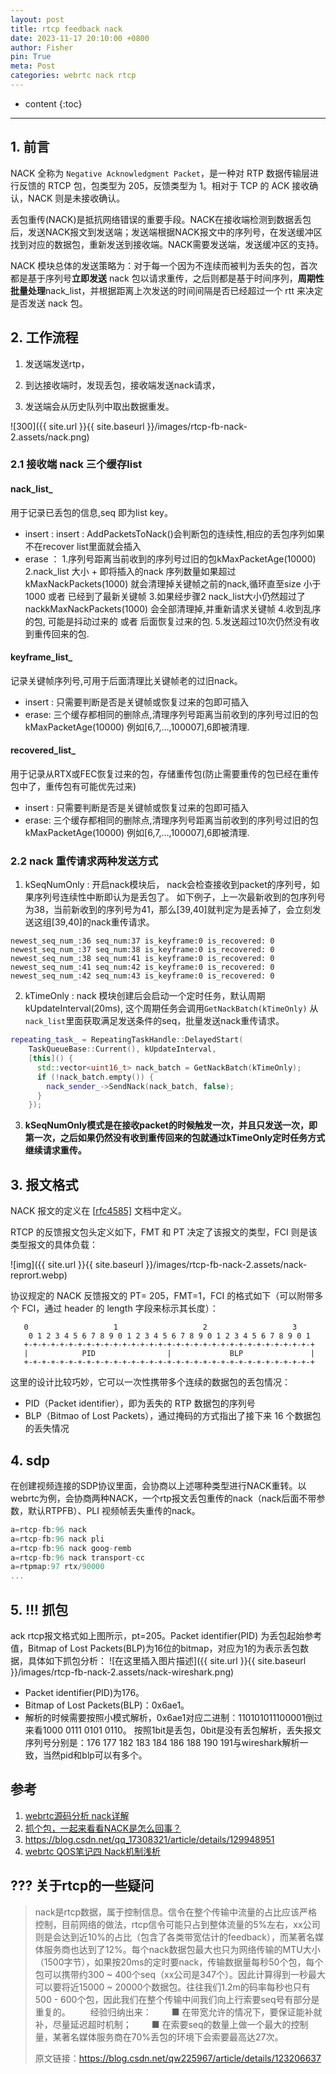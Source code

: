 ```yaml
---
layout: post
title: rtcp feedback nack
date: 2023-11-17 20:10:00 +0800
author: Fisher
pin: True
meta: Post
categories: webrtc nack rtcp
---
```



* content
{:toc}

---

## 1. 前言

NACK 全称为 `Negative Acknowledgment Packet`，是一种对 RTP 数据传输层进行反馈的 RTCP 包，包类型为 205，反馈类型为 1。相对于 TCP 的 ACK 接收确认，NACK 则是未接收确认。

丢包重传(NACK)是抵抗网络错误的重要手段。NACK在接收端检测到数据丢包后，发送NACK报文到发送端；发送端根据NACK报文中的序列号，在发送缓冲区找到对应的数据包，重新发送到接收端。NACK需要发送端，发送缓冲区的支持。

NACK 模块总体的发送策略为：对于每一个因为不连续而被判为丢失的包，首次都是基于序列号**立即发送** nack 包以请求重传，之后则都是基于时间序列，**周期性批量处理**nack_list，并根据距离上次发送的时间间隔是否已经超过一个 rtt 来决定是否发送 nack 包。



## 2. 工作流程

1. 发送端发送rtp，

2. 到达接收端时，发现丢包，接收端发送nack请求，

3. 发送端会从历史队列中取出数据重发。


![300]({{ site.url }}{{ site.baseurl }}/images/rtcp-fb-nack-2.assets/nack.png)



### 2.1 接收端 nack 三个缓存list

#### nack_list_

 用于记录已丢包的信息,seq 即为list key。

- insert :
  insert : AddPacketsToNack()会判断包的连续性,相应的丢包序列如果不在recover list里面就会插入
- erase ：
  1.序列号距离当前收到的序列号过旧的包kMaxPacketAge(10000)
  2.nack_list 大小 + 即将插入的nack 序列数量如果超过kMaxNackPackets(1000) 就会清理掉关键帧之前的nack,循环直至size 小于1000 或者 已经到了最新关键帧
  3.如果经步骤2 nack_list大小仍然超过了nackkMaxNackPackets(1000) 会全部清理掉,并重新请求关键帧
  4.收到乱序的包, 可能是抖动过来的 或者 后面恢复过来的包.
  5.发送超过10次仍然没有收到重传回来的包.

#### keyframe_list_

记录关键帧序列号,可用于后面清理比关键帧老的过旧nack。

- insert :
  只需要判断是否是关键帧或恢复过来的包即可插入
- erase:
  三个缓存都相同的删除点,清理序列号距离当前收到的序列号过旧的包kMaxPacketAge(10000) 例如[6,7,…,100007],6即被清理.

#### recovered_list_

 用于记录从RTX或FEC恢复过来的包，存储重传包(防止需要重传的包已经在重传包中了，重传包有可能优先过来)

- insert :
  只需要判断是否是关键帧或恢复过来的包即可插入
- erase:
  三个缓存都相同的删除点,清理序列号距离当前收到的序列号过旧的包kMaxPacketAge(10000) 例如[6,7,…,100007],6即被清理.



### 2.2 nack 重传请求两种发送方式

1. kSeqNumOnly : 开启nack模块后， nack会检查接收到packet的序列号，如果序列号连续性中断即认为是丢包了。 如下例子，上一次最新收到的包序列号为38，当前新收到的序列号为41，那么[39,40]就判定为是丢掉了，会立刻发送这组[39,40]的nack重传请求。

```less
newest_seq_num_:36 seq_num:37 is_keyframe:0 is_recovered: 0 
newest_seq_num_:37 seq_num:38 is_keyframe:0 is_recovered: 0 
newest_seq_num_:38 seq_num:41 is_keyframe:0 is_recovered: 0 
newest_seq_num_:41 seq_num:42 is_keyframe:0 is_recovered: 0 
newest_seq_num_:42 seq_num:43 is_keyframe:0 is_recovered: 0
```

2. kTimeOnly : nack 模块创建后会启动一个定时任务，默认周期kUpdateInterval(20ms), 这个周期任务会调用`GetNackBatch(kTimeOnly)` 从`nack_list`里面获取满足发送条件的seq，批量发送nack重传请求。

```cpp
repeating_task_ = RepeatingTaskHandle::DelayedStart(
    TaskQueueBase::Current(), kUpdateInterval,
    [this]() {
      std::vector<uint16_t> nack_batch = GetNackBatch(kTimeOnly);
      if (!nack_batch.empty()) {
        nack_sender_->SendNack(nack_batch, false);
      }
    });
```

3. **kSeqNumOnly模式是在接收packet的时候触发一次，并且只发送一次，即第一次，之后如果仍然没有收到重传回来的包就通过kTimeOnly定时任务方式继续请求重传。**



## 3. 报文格式

NACK 报文的定义在 [[rfc4585\]](https://link.zhihu.com/?target=https%3A//tools.ietf.org/html/rfc4585) 文档中定义。

RTCP 的反馈报文包头定义如下，FMT 和 PT 决定了该报文的类型，FCI 则是该类型报文的具体负载：

![img]({{ site.url }}{{ site.baseurl }}/images/rtcp-fb-nack-2.assets/nack-reprort.webp)

协议规定的 NACK 反馈报文的 PT= 205，FMT=1，FCI 的格式如下（可以附带多个 FCI，通过 header 的 length 字段来标示其长度）：

```less
   0                   1                   2                   3
    0 1 2 3 4 5 6 7 8 9 0 1 2 3 4 5 6 7 8 9 0 1 2 3 4 5 6 7 8 9 0 1
   +-+-+-+-+-+-+-+-+-+-+-+-+-+-+-+-+-+-+-+-+-+-+-+-+-+-+-+-+-+-+-+-+
   |            PID                |             BLP               |
   +-+-+-+-+-+-+-+-+-+-+-+-+-+-+-+-+-+-+-+-+-+-+-+-+-+-+-+-+-+-+-+-+
```

这里的设计比较巧妙，它可以一次性携带多个连续的数据包的丢包情况：

- PID（Packet identifier），即为丢失的 RTP 数据包的序列号
- BLP（Bitmao of Lost Packets），通过掩码的方式指出了接下来 16 个数据包的丢失情况



## 4. sdp

在创建视频连接的SDP协议里面，会协商以上述哪种类型进行NACK重转。以webrtc为例，会协商两种NACK，一个rtp报文丢包重传的nack（nack后面不带参数，默认RTPFB）、PLI 视频帧丢失重传的nack。

```js
a=rtcp-fb:96 nack
a=rtcp-fb:96 nack pli
a=rtcp-fb:96 nack goog-remb
a=rtcp-fb:96 nack transport-cc
a=rtpmap:97 rtx/90000
...

```



## 5. !!! 抓包

ack rtcp报文格式如上图所示，pt=205。Packet identifier(PID) 为丢包起始参考值，Bitmap of Lost Packets(BLP)为16位的bitmap，对应为1的为表示丢包数据，具体如下抓包分析：
![在这里插入图片描述]({{ site.url }}{{ site.baseurl }}/images/rtcp-fb-nack-2.assets/nack-wireshark.png)

- Packet identifier(PID)为176。
- Bitmap of Lost Packets(BLP)：0x6ae1。
- 解析的时候需要按照小模式解析，0x6ae1对应二进制：110101011100001倒过来看1000 0111 0101 0110。
  按照1bit是丢包，0bit是没有丢包解析，丢失报文序列号分别是：176 177 182 183 184 186 188 190 191与wireshark解析一致，当然pid和blp可以有多个。



## 参考

1. [webrtc源码分析 nack详解](https://blog.csdn.net/liuhongxiangm/article/details/123231033)
2. [抓个包，一起来看看NACK是怎么回事？](https://blog.csdn.net/epubcn/article/details/83827849?utm_medium=distribute.pc_relevant.none-task-blog-2~default~baidujs_baidulandingword~default-13-83827849-blog-123231033.235^v38^pc_relevant_sort_base2&spm=1001.2101.3001.4242.8&utm_relevant_index=16)
3. https://blog.csdn.net/qq_17308321/article/details/129948951
4. [webrtc QOS笔记四 Nack机制浅析](https://blog.csdn.net/qq_17308321/article/details/129948951?utm_medium=distribute.pc_relevant.none-task-blog-2~default~baidujs_baidulandingword~default-1-129948951-blog-125192641.235^v38^pc_relevant_sort_base2&spm=1001.2101.3001.4242.2&utm_relevant_index=4)




## ??? 关于rtcp的一些疑问

> nack是rtcp数据，属于控制信息。信令在整个传输中流量的占比应该严格控制，目前网络的做法，rtcp信令可能只占到整体流量的5%左右，xx公司则是会达到近10%的占比（包含了各类带宽估计的feedback），而某著名媒体服务商也达到了12%。每个nack数据包最大也只为网络传输的MTU大小（1500字节），如果按20ms的定时要nack，传输数据量每秒50个包，每个包可以携带约300 ~ 400个seq（xx公司是347个）。因此计算得到一秒最大可以要将近15000 ~ 20000个数据包。往往我们1.2m的码率每秒也只有500 - 600个包，因此我们在整个传输中间我们向上行索要seq号有部分是重复的。
>   经验归纳出来：
>   ■ 在带宽允许的情况下，要保证能补就补，尽量延迟超时机制；
>   ■ 在索要seq的数量上做一个最大的控制量，某著名媒体服务商在70%丢包的环境下会索要最高达27次。
>
> 原文链接：https://blog.csdn.net/qw225967/article/details/123206637



